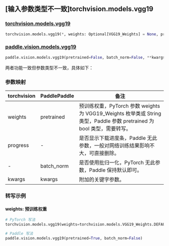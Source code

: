## [输入参数类型不一致]torchvision.models.vgg19

### [torchvision.models.vgg19](https://pytorch.org/vision/main/models/generated/torchvision.models.vgg19.html)

```python
torchvision.models.vgg19(*, weights: Optional[VGG19_Weights] = None, progress: bool = True, **kwargs: Any)
```

### [paddle.vision.models.vgg19](https://www.paddlepaddle.org.cn/documentation/docs/zh/api/paddle/vision/models/vgg19_cn.html)

```python
paddle.vision.models.vgg19(pretrained=False, batch_norm=False, **kwargs)
```

两者功能一致但参数类型不一致，具体如下：

### 参数映射

| torchvision | PaddlePaddle | 备注 |
| ----------- | ------------ | ---- |
| weights     | pretrained   | 预训练权重，PyTorch 参数 weights 为 VGG19_Weights 枚举类或 String 类型，Paddle 参数 pretrained 为 bool 类型，需要转写。|
| progress    | -            | 是否显示下载进度条，Paddle 无此参数，一般对网络训练结果影响不大，可直接删除。|
| -           | batch_norm   | 是否使用批归一化，PyTorch 无此参数，Paddle 保持默认即可。 |
| kwargs      | kwargs       | 附加的关键字参数。|

### 转写示例
#### weights: 预训练权重
```python
# PyTorch 写法
torchvision.models.vgg19(weights=torchvision.models.VGG19_Weights.DEFAULT)

# Paddle 写法
paddle.vision.models.vgg19(pretrained=True, batch_norm=False)
```
